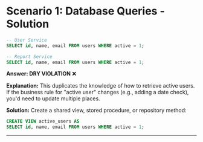# Scenario 1: Database Queries - Solution

```sql
-- User Service
SELECT id, name, email FROM users WHERE active = 1;

-- Report Service  
SELECT id, name, email FROM users WHERE active = 1;
```

**Answer: DRY VIOLATION** ❌

**Explanation:** This duplicates the knowledge of how to retrieve active users. If the business rule for "active user" changes (e.g., adding a date check), you'd need to update multiple places. 

**Solution:** Create a shared view, stored procedure, or repository method:
```sql
CREATE VIEW active_users AS 
SELECT id, name, email FROM users WHERE active = 1;
```

---
